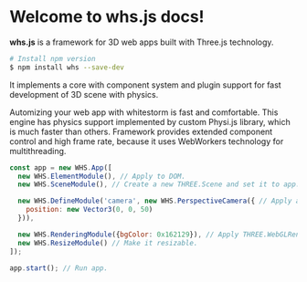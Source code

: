 # Welcome to whs.js docs!


**whs.js** is a framework for 3D web apps built with Three.js technology.

```bash
# Install npm version
$ npm install whs --save-dev
```

It implements a core with component system and plugin support for fast development of 3D scene with physics.

Automizing your web app with whitestorm is fast and comfortable. This engine has physics support implemented by custom Physi.js library, which is much faster than others. Framework provides extended component control and high frame rate, because it uses WebWorkers technology for multithreading.

```javascript
const app = new WHS.App([
  new WHS.ElementModule(), // Apply to DOM.
  new WHS.SceneModule(), // Create a new THREE.Scene and set it to app.

  new WHS.DefineModule('camera', new WHS.PerspectiveCamera({ // Apply a camera.
    position: new Vector3(0, 0, 50)
  })),

  new WHS.RenderingModule({bgColor: 0x162129}), // Apply THREE.WebGLRenderer
  new WHS.ResizeModule() // Make it resizable.
]);

app.start(); // Run app.
```
